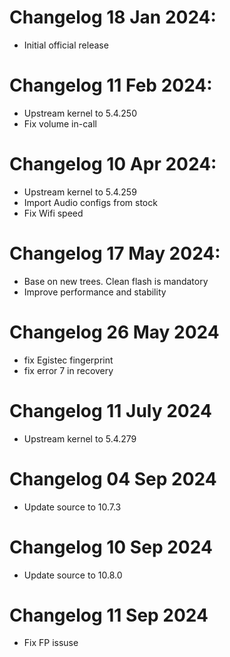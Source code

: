 # Changelog 18 Jan 2024:
- Initial official release

# Changelog 11 Feb 2024:
- Upstream kernel to 5.4.250
- Fix volume in-call

# Changelog 10 Apr 2024:
- Upstream kernel to 5.4.259
- Import Audio configs from stock
- Fix Wifi speed 

# Changelog 17 May 2024:
- Base on new trees. Clean flash is mandatory
- Improve performance and stability

# Changelog 26 May 2024
- fix Egistec fingerprint
- fix error 7 in recovery

# Changelog 11 July 2024
- Upstream kernel to 5.4.279

# Changelog 04 Sep 2024
- Update source to 10.7.3

# Changelog 10 Sep 2024
- Update source to 10.8.0

# Changelog 11 Sep 2024
- Fix FP issuse 
